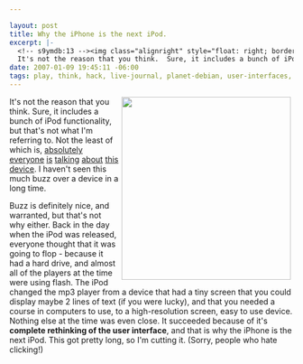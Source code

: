 ```yaml
--- 

layout: post
title: Why the iPhone is the next iPod.
excerpt: |-
  <!-- s9ymdb:13 --><img class="alignright" style="float: right; border: 0px; padding-left: 5px; padding-right: 5px;" src="/wp-content/uploads/iphone.jpg" alt="" width="300" height="324" />
  It's not the reason that you think.  Sure, it includes a bunch of iPod functionality, but that's not what I'm referring to.
date: 2007-01-09 19:45:11 -06:00
tags: play, think, hack, live-journal, planet-debian, user-interfaces, ipod, apple, iphone
---
```

<!-- s9ymdb:13 --><img class="alignright" style="float: right; border: 0px; padding-left: 5px; padding-right: 5px;" src="/wp-content/uploads/iphone.jpg" alt="" width="300" height="324" />
It's not the reason that you think.  Sure, it includes a bunch of iPod functionality, but that's not what I'm referring to.  Not the least of which is, <a href="http://gizmodo.com/gadgets/macworld2007/apple-iphone-the-specs--official-press-release-227530.php">absolutely</a> <a href="http://feeds.feedburner.com/~r/43Folders/~3/73121122/">everyone</a> <a href="http://feeds.feedburner.com/~r/readwriteweb/~3/73068768/iphone_macworld07_keynote.php">is</a> <a href="http://blogumentary.typepad.com/chuck/2007/01/omfg.html">talking</a> <a href="http://feeds.feedburner.com/~r/typepad/sborsch/ctd/~3/73057541/iphone_changing.html">about</a> <a href="http://www.tribulaciones.org/blog/computers/geek/iphone_09-01-2007.">this</a> <a href="http://www.twistermc.com/blog/2007/01/09/apple-iphonepdaipod-wow">device</a>.  I haven't seen this much buzz over a device in a long time.

Buzz is definitely nice, and warranted, but that's not why either.  Back in the day when the iPod was released, everyone thought that it was going to flop - because it had a hard drive, and almost all of the players at the time were using flash.  The iPod changed the mp3 player from a device that had a tiny screen that you could display maybe 2 lines of text (if you were lucky), and that you needed a course in computers to use, to a high-resolution screen, easy to use device.  Nothing else at the time was even close.  It succeeded because of it's <strong>complete rethinking of the user interface</strong>, and that is why the iPhone is the next iPod.  This got pretty long, so I'm cutting it.  (Sorry, people who hate clicking!)
